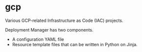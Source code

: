 # gcp

Various GCP-related Infrastructure as Code (IAC) projects.

Deployment Manager has two components. 

* A configuration YAML file 
* Resource template files that  can be written in Python on Jinja.
